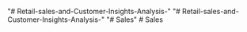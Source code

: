 "# Retail-sales-and-Customer-Insights-Analysis-" 
"# Retail-sales-and-Customer-Insights-Analysis-" 
"# Sales" 
#   S a l e s  
 